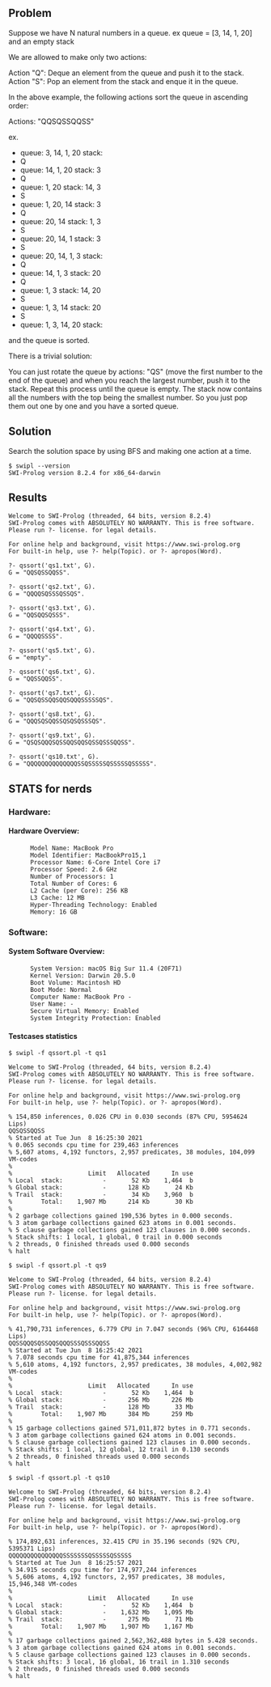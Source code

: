 ## Problem

Suppose we have N natural numbers in a queue. ex queue = [3, 14, 1, 20] and an empty stack

We are allowed to make only two actions:

Action "Q": Deque an element from the queue and push it to the stack.
Action "S": Pop an element from the stack and enque it in the queue.

In the above example, the following actions sort the queue in ascending order:

Actions: "QQSQSSQQSS"

ex.

- queue: 3, 14, 1, 20 stack:
- Q
- queue: 14, 1, 20 stack: 3
- Q
- queue: 1, 20 stack: 14, 3
- S
- queue: 1, 20, 14 stack: 3
- Q
- queue: 20, 14 stack: 1, 3
- S
- queue: 20, 14, 1 stack: 3
- S
- queue: 20, 14, 1, 3 stack:
- Q
- queue: 14, 1, 3 stack: 20
- Q
- queue: 1, 3 stack: 14, 20
- S
- queue: 1, 3, 14 stack: 20
- S
- queue: 1, 3, 14, 20 stack:

and the queue is sorted.



There is a trivial solution:

You can just rotate the queue by actions: "QS" (move the first number to the end of the queue) and when you reach the largest number, push it to the stack. Repeat this process until the queue is empty. The stack now contains all the numbers with the top being the smallest number. So you just pop them out one by one and you have a sorted queue.

## Solution

Search the solution space by using BFS and making one action at a time.


```
$ swipl --version
SWI-Prolog version 8.2.4 for x86_64-darwin
```

## Results

```
Welcome to SWI-Prolog (threaded, 64 bits, version 8.2.4)
SWI-Prolog comes with ABSOLUTELY NO WARRANTY. This is free software.
Please run ?- license. for legal details.

For online help and background, visit https://www.swi-prolog.org
For built-in help, use ?- help(Topic). or ?- apropos(Word).

?- qssort('qs1.txt', G).
G = "QQSQSSQQSS".

?- qssort('qs2.txt', G).
G = "QQQQSQSSSQSSQS".

?- qssort('qs3.txt', G).
G = "QQSQQSQSSS".

?- qssort('qs4.txt', G).
G = "QQQQSSSS".

?- qssort('qs5.txt', G).
G = "empty".

?- qssort('qs6.txt', G).
G = "QQSSQQSS".

?- qssort('qs7.txt', G).
G = "QQSQSSQQSQQSQQQSSSSSQS".

?- qssort('qs8.txt', G).
G = "QQQSQSQQSSQSQSQSSSQS".

?- qssort('qs9.txt', G).
G = "QSQSQQQSQSSQQSQQSQSSQSSSQQSS".

?- qssort('qs10.txt', G).
G = "QQQQQQQQQQQQQQSSQSSSSSQSSSSSQSSSSS".
```


## STATS for nerds

### Hardware:

####    Hardware Overview:

```
      Model Name: MacBook Pro
      Model Identifier: MacBookPro15,1
      Processor Name: 6-Core Intel Core i7
      Processor Speed: 2.6 GHz
      Number of Processors: 1
      Total Number of Cores: 6
      L2 Cache (per Core): 256 KB
      L3 Cache: 12 MB
      Hyper-Threading Technology: Enabled
      Memory: 16 GB
```

### Software:

####    System Software Overview:

```
      System Version: macOS Big Sur 11.4 (20F71)
      Kernel Version: Darwin 20.5.0
      Boot Volume: Macintosh HD
      Boot Mode: Normal
      Computer Name: MacBook Pro -
      User Name: -
      Secure Virtual Memory: Enabled
      System Integrity Protection: Enabled
```

#### Testcases statistics

```
$ swipl -f qssort.pl -t qs1
```
```
Welcome to SWI-Prolog (threaded, 64 bits, version 8.2.4)
SWI-Prolog comes with ABSOLUTELY NO WARRANTY. This is free software.
Please run ?- license. for legal details.

For online help and background, visit https://www.swi-prolog.org
For built-in help, use ?- help(Topic). or ?- apropos(Word).

% 154,850 inferences, 0.026 CPU in 0.030 seconds (87% CPU, 5954624 Lips)
QQSQSSQQSS
% Started at Tue Jun  8 16:25:30 2021
% 0.065 seconds cpu time for 239,463 inferences
% 5,607 atoms, 4,192 functors, 2,957 predicates, 38 modules, 104,099 VM-codes
% 
%                     Limit   Allocated      In use
% Local  stack:           -       52 Kb    1,464  b
% Global stack:           -      128 Kb       24 Kb
% Trail  stack:           -       34 Kb    3,960  b
%        Total:    1,907 Mb      214 Kb       30 Kb
% 
% 2 garbage collections gained 190,536 bytes in 0.000 seconds.
% 3 atom garbage collections gained 623 atoms in 0.001 seconds.
% 5 clause garbage collections gained 123 clauses in 0.000 seconds.
% Stack shifts: 1 local, 1 global, 0 trail in 0.000 seconds
% 2 threads, 0 finished threads used 0.000 seconds
% halt
```
```
$ swipl -f qssort.pl -t qs9
```
```
Welcome to SWI-Prolog (threaded, 64 bits, version 8.2.4)
SWI-Prolog comes with ABSOLUTELY NO WARRANTY. This is free software.
Please run ?- license. for legal details.

For online help and background, visit https://www.swi-prolog.org
For built-in help, use ?- help(Topic). or ?- apropos(Word).

% 41,790,731 inferences, 6.779 CPU in 7.047 seconds (96% CPU, 6164468 Lips)
QQSSQQQSQSSQQSQQQSSSQSSSQQSS
% Started at Tue Jun  8 16:25:42 2021
% 7.078 seconds cpu time for 41,875,344 inferences
% 5,610 atoms, 4,192 functors, 2,957 predicates, 38 modules, 4,002,982 VM-codes
% 
%                     Limit   Allocated      In use
% Local  stack:           -       52 Kb    1,464  b
% Global stack:           -      256 Mb      226 Mb
% Trail  stack:           -      128 Mb       33 Mb
%        Total:    1,907 Mb      384 Mb      259 Mb
% 
% 15 garbage collections gained 571,011,872 bytes in 0.771 seconds.
% 3 atom garbage collections gained 624 atoms in 0.001 seconds.
% 5 clause garbage collections gained 123 clauses in 0.000 seconds.
% Stack shifts: 1 local, 12 global, 12 trail in 0.130 seconds
% 2 threads, 0 finished threads used 0.000 seconds
% halt
```
```
$ swipl -f qssort.pl -t qs10
```
```
Welcome to SWI-Prolog (threaded, 64 bits, version 8.2.4)
SWI-Prolog comes with ABSOLUTELY NO WARRANTY. This is free software.
Please run ?- license. for legal details.

For online help and background, visit https://www.swi-prolog.org
For built-in help, use ?- help(Topic). or ?- apropos(Word).

% 174,892,631 inferences, 32.415 CPU in 35.196 seconds (92% CPU, 5395371 Lips)
QQQQQQQQQQQQQQQSSSSSSSQSSSSSQSSSSS
% Started at Tue Jun  8 16:25:57 2021
% 34.915 seconds cpu time for 174,977,244 inferences
% 5,606 atoms, 4,192 functors, 2,957 predicates, 38 modules, 15,946,348 VM-codes
% 
%                     Limit   Allocated      In use
% Local  stack:           -       52 Kb    1,464  b
% Global stack:           -    1,632 Mb    1,095 Mb
% Trail  stack:           -      275 Mb       71 Mb
%        Total:    1,907 Mb    1,907 Mb    1,167 Mb
% 
% 17 garbage collections gained 2,562,362,488 bytes in 5.428 seconds.
% 3 atom garbage collections gained 624 atoms in 0.001 seconds.
% 5 clause garbage collections gained 123 clauses in 0.000 seconds.
% Stack shifts: 3 local, 16 global, 16 trail in 1.310 seconds
% 2 threads, 0 finished threads used 0.000 seconds
% halt
```